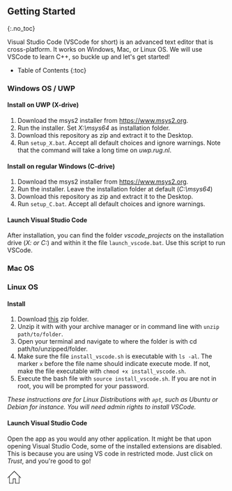 ## Getting Started
{:.no_toc}

Visual Studio Code (VSCode for short) is an advanced text editor that is cross-platform. 
It works on Windows, Mac, or Linux OS.
We will use VSCode to learn C++, so buckle up and let's get started!

* Table of Contents
{:toc}

### Windows OS / UWP
#### Install on UWP (X-drive)

1. Download the msys2 installer from https://www.msys2.org. 
2. Run the installer. Set *X:\msys64* as installation folder.
3. Download this repository as zip and extract it to the Desktop. 
4. Run `setup_X.bat`. Accept all default choices and ignore warnings. Note that the command will take a long time on *uwp.rug.nl*.

#### Install on regular Windows (C-drive)

1. Download the msys2 installer from https://www.msys2.org. 
2. Run the installer. Leave the installation folder at default (*C:\msys64*)
3. Download this repository as zip and extract it to the Desktop. 
4. Run `setup_C.bat`. Accept all default choices and ignore warnings.

#### Launch Visual Studio Code

After installation, you can find the folder *vscode_projects* on the installation drive (*X: or C:*) and within it the file `launch_vscode.bat`. 
Use this script to run VSCode.

### Mac OS

### Linux OS

#### Install

1. Download [this](https://github.com/ClaireGuerin/bash-install-vscode/archive/refs/heads/main.zip) zip folder.
2. Unzip it with with your archive manager or in command line with `unzip path/to/folder`.
3. Open your terminal and navigate to where the folder is with cd path/to/unzipped/folder.
4. Make sure the file `install_vscode.sh` is executable with `ls -al`. The marker `x` before the file name should indicate execute mode. If not, make the file executable with `chmod +x install_vscode.sh`. 
5. Execute the bash file with `source install_vscode.sh`. If you are not in root, you will be prompted for your password.

*These instructions are for Linux Distributions with `apt`, such as Ubuntu or Debian for instance. You will need admin rights to install VSCode.*

#### Launch Visual Studio Code

Open the app as you would any other application. 
It might be that upon opening Visual Studio Code, some of the installed extensions are disabled. This is because you are using VS code in restricted mode. 
Just click on *Trust*, and you're good to go!

[![Home](/img/home.jpg)](https://rugtres.github.io/programming4biologists/)
